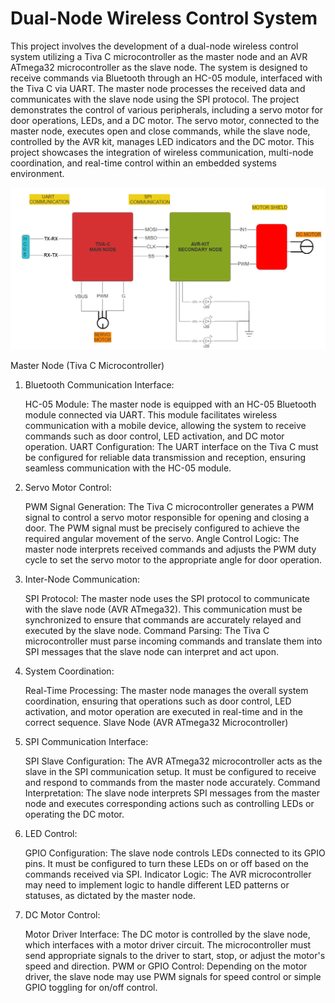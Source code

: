 # Dual-Node Wireless Control System

This project involves the development of a dual-node wireless control system utilizing a Tiva C microcontroller as the master node and an AVR ATmega32 microcontroller as the slave node. The system is designed to receive commands via Bluetooth through an HC-05 module, interfaced with the Tiva C via UART. The master node processes the received data and communicates with the slave node using the SPI protocol. The project demonstrates the control of various peripherals, including a servo motor for door operations, LEDs, and a DC motor. The servo motor, connected to the master node, executes open and close commands, while the slave node, controlled by the AVR kit, manages LED indicators and the DC motor. This project showcases the integration of wireless communication, multi-node coordination, and real-time control within an embedded systems environment.

![Alt text](PROJECT_DESIGN.png)

Master Node (Tiva C Microcontroller)

1. Bluetooth Communication Interface:

   HC-05 Module: The master node is equipped with an HC-05 Bluetooth module connected via UART. This module facilitates wireless communication with a mobile device, allowing the system to receive commands such as door control, LED activation, and DC motor operation.
   UART Configuration: The UART interface on the Tiva C must be configured for reliable data transmission and reception, ensuring seamless communication with the HC-05 module.

2. Servo Motor Control:

   PWM Signal Generation: The Tiva C microcontroller generates a PWM signal to control a servo motor responsible for opening and closing a door. The PWM signal must be precisely configured to achieve the required angular movement of the servo.
   Angle Control Logic: The master node interprets received commands and adjusts the PWM duty cycle to set the servo motor to the appropriate angle for door operation.

3. Inter-Node Communication:

   SPI Protocol: The master node uses the SPI protocol to communicate with the slave node (AVR ATmega32). This communication must be synchronized to ensure that commands are accurately relayed and executed by the slave node.
   Command Parsing: The Tiva C microcontroller must parse incoming commands and translate them into SPI messages that the slave node can interpret and act upon.

4. System Coordination:

   Real-Time Processing: The master node manages the overall system coordination, ensuring that operations such as door control, LED activation, and motor operation are executed in real-time and in the correct sequence.
   Slave Node (AVR ATmega32 Microcontroller)

5. SPI Communication Interface:

   SPI Slave Configuration: The AVR ATmega32 microcontroller acts as the slave in the SPI communication setup. It must be configured to receive and respond to commands from the master node accurately.
   Command Interpretation: The slave node interprets SPI messages from the master node and executes corresponding actions such as controlling LEDs or operating the DC motor.

6. LED Control:

   GPIO Configuration: The slave node controls LEDs connected to its GPIO pins. It must be configured to turn these LEDs on or off based on the commands received via SPI.
   Indicator Logic: The AVR microcontroller may need to implement logic to handle different LED patterns or statuses, as dictated by the master node.

7. DC Motor Control:

   Motor Driver Interface: The DC motor is controlled by the slave node, which interfaces with a motor driver circuit. The microcontroller must send appropriate signals to the driver to start, stop, or adjust the motor's speed and direction.
   PWM or GPIO Control: Depending on the motor driver, the slave node may use PWM signals for speed control or simple GPIO toggling for on/off control.
